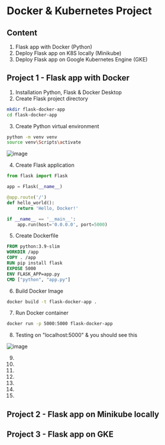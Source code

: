 # Docker & Kubernetes Project

## Content ##
1. Flask app with Docker (Python)
2. Deploy Flask app on K8S locally (Minikube)
3. Deploy Flask app on Google Kubernetes Engine (GKE)


## Project 1 - Flask app with Docker ## 
1. Installation Python, Flask & Docker Desktop
2. Create Flask project directory
```bash
mkdir flask-docker-app
cd flask-docker-app
```
3. Create Python virtual environment
```bash
python -m venv venv
source venv\Scripts\activate
```
![image](https://github.com/user-attachments/assets/5e69cab8-5cc9-4a57-9aa0-9c9e97e8b2ed)

4. Create Flask application
```python
from flask import Flask

app = Flask(__name__)

@app.route('/')
def hello_world():
    return 'Hello, Docker!'

if __name__ == '__main__':
    app.run(host='0.0.0.0', port=5000)
```
5. Create Dockerfile
```dockerfile
FROM python:3.9-slim
WORKDIR /app
COPY . /app
RUN pip install flask
EXPOSE 5000
ENV FLASK_APP=app.py
CMD ["python", "app.py"]
```
6. Build Docker Image
```bash
docker build -t flask-docker-app .
```
7. Run Docker container
```bash
docker run -p 5000:5000 flask-docker-app
```
8. Testing on "localhost:5000" & you should see this

![image](https://github.com/user-attachments/assets/82456aba-42a3-4934-90c3-de1d57df029c)


9.  
10. 
11. 
12. 
13.  
14. 
15. 


## Project 2 - Flask app on Minikube locally ##


## Project 3 - Flask app on GKE ##
